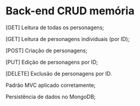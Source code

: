 # Back-end CRUD memória
[GET] Leitura de todas os personagens;

[GET] Leitura de personagens individuais (por ID);

[POST] Criação de personagens;

[PUT] Edição de personagens por ID;

[DELETE] Exclusão de personagens por ID.

Padrão MVC aplicado corretamente;

Persistência de dados no MongoDB;
